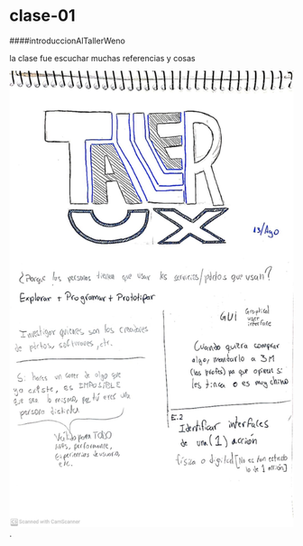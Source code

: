 # clase-01

####introduccionAlTallerWeno

la clase fue escuchar muchas referencias y cosas

![texto](./bitacoraC1tux.jpg).

